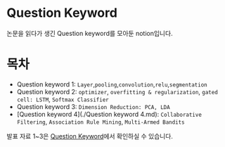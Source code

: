 # Question Keyword

논문을 읽다가 생긴 Question keyword를 모아둔 notion입니다.  

# 목차
* Question keyword 1: `Layer`,`pooling`,`convolution`,`relu`,`segmentation`  
* Question keyword 2: `optimizer`, `overfitting & regularization`, `gated cell: LSTM`, `Softmax Classifier`  
* Question keyword 3: `Dimension Reduction: PCA, LDA`  
* [Question keyword 4](./Question keyword 4.md): `Collaborative Filtering`, `Association Rule Mining`, `Multi-Armed Bandits` 


발표 자료 1~3은 [Question Keyword](https://www.notion.so/valuecoding/be2252fe79ef4f2f9530ccdbce8c5b69)에서 확인하실 수 있습니다.